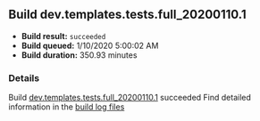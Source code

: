## Build dev.templates.tests.full_20200110.1
- **Build result:** `succeeded`
- **Build queued:** 1/10/2020 5:00:02 AM
- **Build duration:** 350.93 minutes
### Details
Build [dev.templates.tests.full_20200110.1](https://winappstudio.visualstudio.com/web/build.aspx?pcguid=a4ef43be-68ce-4195-a619-079b4d9834c2&builduri=vstfs%3a%2f%2f%2fBuild%2fBuild%2f32498) succeeded
Find detailed information in the [build log files]()
